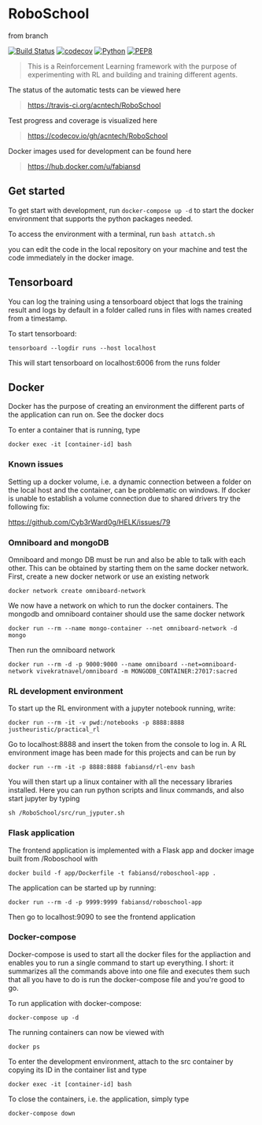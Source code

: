 # RoboSchool

from branch

[![Build Status](https://travis-ci.org/acntech/RoboSchool.svg?branch=master)](https://travis-ci.org/acntech/RoboSchool.svg)
[![codecov](https://codecov.io/gh/acntech/RoboSchool/branch/master/graph/badge.svg)](https://codecov.io/gh/acntech/RoboSchool)
[![Python](https://img.shields.io/badge/python-3.7-blue.svg)](https://www.python.org/)
[![PEP8](https://img.shields.io/badge/code%20style-PEP8-brightgreen.svg)](https://www.python.org/dev/peps/pep-0008/)

> This is a Reinforcement Learning framework with the purpose of experimenting with RL and building and training different agents.

The status of the automatic tests can be viewed here

> https://travis-ci.org/acntech/RoboSchool

Test progress and coverage is visualized here

> https://codecov.io/gh/acntech/RoboSchool

Docker images used for development can be found here

> https://hub.docker.com/u/fabiansd

## Get started

To get start with development, run ``` docker-compose up -d ``` to start the docker environment that supports the python packages needed. 

To access the environment with a terminal, run ``` bash attatch.sh ```

you can edit the code in the local repository on your machine and test the code immediately in the docker image.

## Tensorboard

You can log the training using a tensorboard object that logs the training result and logs by default in a folder called runs in files with names created from a timestamp. 

To start tensorboard:

``` tensorboard --logdir runs --host localhost ```

This will start tensorboard on localhost:6006 from the runs folder

## Docker

Docker has the purpose of creating an environment the different parts of the application can run on. See the docker docs

To enter a container that is running, type

``` docker exec -it [container-id] bash ```

### Known issues

Setting up a docker volume, i.e. a dynamic connection between a folder on the local host and the container, can be problematic on windows. If docker is unable to establish a volume connection due to shared drivers try the following fix:

https://github.com/Cyb3rWard0g/HELK/issues/79 

### Omniboard and mongoDB

Omniboard and mongo DB must be run and also be able to talk with each other. This can be obtained by starting them on the same docker network. First, create a new docker network or use an existing network

``` docker network create omniboard-network ```

We now have a network on which to run the docker containers. The mongodb and omniboard container should use the same docker network

``` docker run --rm --name mongo-container --net omniboard-network -d mongo ```

Then run the omniboard network 

``` docker run --rm -d -p 9000:9000 --name omniboard --net=omniboard-network vivekratnavel/omniboard -m MONGODB_CONTAINER:27017:sacred ```


### RL development environment

To start up the RL environment with a jupyter notebook running, write:

``` docker run --rm -it -v pwd:/notebooks -p 8888:8888 justheuristic/practical_rl ```

Go to localhost:8888 and insert the token from the console to log in. A RL environment image has been made for this projects and can be run by 

``` docker run --rm -it -p 8888:8888 fabiansd/rl-env bash ```

You will then start up a linux container with all the necessary libraries installed. Here you can run python scripts and linux commands, and also start jupyter by typing

``` sh /RoboSchool/src/run_jyputer.sh ```


### Flask application

The frontend application is implemented with a Flask app and docker image built from /Roboschool with

``` docker build -f app/Dockerfile -t fabiansd/roboschool-app . ```

The application can be started up by running:

``` docker run --rm -d -p 9999:9999 fabiansd/roboschool-app ```

Then go to localhost:9090 to see the frontend application

### Docker-compose

Docker-compose is used to start all the docker files for the appliaction and enables you to run a single command to start up everything. I short: it summarizes all the commands above into one file and executes them such that all you have to do is run the docker-compose file and you're good to go.

To run application with docker-compose:

``` docker-compose up -d ```

The running containers can now be viewed with 

``` docker ps ```

To enter the development environment, attach to the src container by copying its ID in the container list and type

``` docker exec -it [container-id] bash ```

To close the containers, i.e. the application, simply type

``` docker-compose down ```






